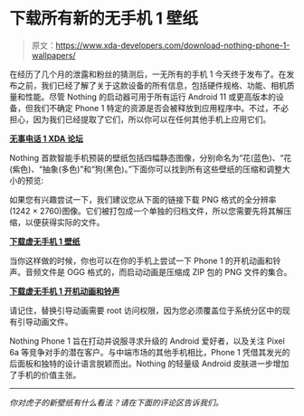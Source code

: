 # 下载所有新的无手机 1 壁纸

> 原文：<https://www.xda-developers.com/download-nothing-phone-1-wallpapers/>

在经历了几个月的泄露和粉丝的猜测后，一无所有的手机 1 今天终于发布了。在发布之前，我们已经了解了关于这款设备的所有信息，包括硬件规格、功能、相机质量和性能。尽管 Nothing 的启动器可用于所有运行 Android 11 或更高版本的设备，但我们不确定 Phone 1 特定的资源是否会被释放到应用程序中。不过，不必担心，因为我们已经提取了它们，所以你可以在任何其他手机上应用它们。

**[无事电话 1 XDA 论坛](https://forum.xda-developers.com/f/nothing-phone-1.12585/)**

Nothing 首款智能手机预装的壁纸包括四幅静态图像，分别命名为“花(蓝色)、“花(紫色)、“抽象(多色)”和“狗(黑色)。”下面你可以找到所有这些壁纸的压缩和调整大小的预览:

如果您有兴趣尝试一下，我们建议您从下面的链接下载 PNG 格式的全分辨率(1242 × 2760)图像。它们被打包成一个单独的归档文件，所以您需要先将其解压缩，以便获得实际的文件。

**[下载虚无手机 1 壁纸](https://androidfilehost.com/?fid=15664248565197188253)**

当你这样做的时候，你也可以在你的手机上尝试一下 Phone 1 的开机动画和铃声。音频文件是 OGG 格式的，而启动动画是压缩成 ZIP 包的 PNG 文件的集合。

**[下载虚无手机 1 开机动画和铃声](https://www.androidfilehost.com/?fid=15664248565197188254)**

请记住，替换引导动画需要 root 访问权限，因为您必须覆盖位于系统分区中的现有引导动画文件。

Nothing Phone 1 旨在打动并说服寻求升级的 Android 爱好者，以及关注 Pixel 6a 等竞争对手的潜在客户。与中端市场的其他手机相比，Phone 1 凭借其发光的后面板和独特的设计语言脱颖而出。Nothing 的轻量级 Android 皮肤进一步增加了手机的价值主张。

* * *

*你对虎子的新壁纸有什么看法？请在下面的评论区告诉我们。*